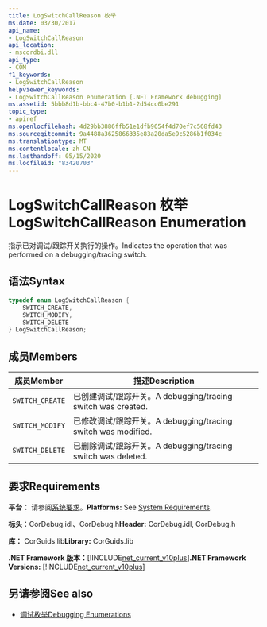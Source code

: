```yaml
---
title: LogSwitchCallReason 枚举
ms.date: 03/30/2017
api_name:
- LogSwitchCallReason
api_location:
- mscordbi.dll
api_type:
- COM
f1_keywords:
- LogSwitchCallReason
helpviewer_keywords:
- LogSwitchCallReason enumeration [.NET Framework debugging]
ms.assetid: 5bbb8d1b-bbc4-47b0-b1b1-2d54cc0be291
topic_type:
- apiref
ms.openlocfilehash: 4d29bb3886ffb51e1dfb9654f4d70ef7c568fd43
ms.sourcegitcommit: 9a4488a3625866335e83a20da5e9c5286b1f034c
ms.translationtype: MT
ms.contentlocale: zh-CN
ms.lasthandoff: 05/15/2020
ms.locfileid: "83420703"
---
```

# <a name="logswitchcallreason-enumeration"></a><span data-ttu-id="fe918-102">LogSwitchCallReason 枚举</span><span class="sxs-lookup"><span data-stu-id="fe918-102">LogSwitchCallReason Enumeration</span></span>
<span data-ttu-id="fe918-103">指示已对调试/跟踪开关执行的操作。</span><span class="sxs-lookup"><span data-stu-id="fe918-103">Indicates the operation that was performed on a debugging/tracing switch.</span></span>  
  
## <a name="syntax"></a><span data-ttu-id="fe918-104">语法</span><span class="sxs-lookup"><span data-stu-id="fe918-104">Syntax</span></span>  
  
```cpp  
typedef enum LogSwitchCallReason {  
    SWITCH_CREATE,  
    SWITCH_MODIFY,  
    SWITCH_DELETE  
} LogSwitchCallReason;  
```  
  
## <a name="members"></a><span data-ttu-id="fe918-105">成员</span><span class="sxs-lookup"><span data-stu-id="fe918-105">Members</span></span>  
  
|<span data-ttu-id="fe918-106">成员</span><span class="sxs-lookup"><span data-stu-id="fe918-106">Member</span></span>|<span data-ttu-id="fe918-107">描述</span><span class="sxs-lookup"><span data-stu-id="fe918-107">Description</span></span>|  
|------------|-----------------|  
|`SWITCH_CREATE`|<span data-ttu-id="fe918-108">已创建调试/跟踪开关。</span><span class="sxs-lookup"><span data-stu-id="fe918-108">A debugging/tracing switch was created.</span></span>|  
|`SWITCH_MODIFY`|<span data-ttu-id="fe918-109">已修改调试/跟踪开关。</span><span class="sxs-lookup"><span data-stu-id="fe918-109">A debugging/tracing switch was modified.</span></span>|  
|`SWITCH_DELETE`|<span data-ttu-id="fe918-110">已删除调试/跟踪开关。</span><span class="sxs-lookup"><span data-stu-id="fe918-110">A debugging/tracing switch was deleted.</span></span>|  
  
## <a name="requirements"></a><span data-ttu-id="fe918-111">要求</span><span class="sxs-lookup"><span data-stu-id="fe918-111">Requirements</span></span>  
 <span data-ttu-id="fe918-112">**平台：** 请参阅[系统要求](../../get-started/system-requirements.md)。</span><span class="sxs-lookup"><span data-stu-id="fe918-112">**Platforms:** See [System Requirements](../../get-started/system-requirements.md).</span></span>  
  
 <span data-ttu-id="fe918-113">**标头**：CorDebug.idl、CorDebug.h</span><span class="sxs-lookup"><span data-stu-id="fe918-113">**Header:** CorDebug.idl, CorDebug.h</span></span>  
  
 <span data-ttu-id="fe918-114">**库：** CorGuids.lib</span><span class="sxs-lookup"><span data-stu-id="fe918-114">**Library:** CorGuids.lib</span></span>  
  
 <span data-ttu-id="fe918-115">**.NET Framework 版本：**[!INCLUDE[net_current_v10plus](../../../../includes/net-current-v10plus-md.md)]</span><span class="sxs-lookup"><span data-stu-id="fe918-115">**.NET Framework Versions:** [!INCLUDE[net_current_v10plus](../../../../includes/net-current-v10plus-md.md)]</span></span>  
  
## <a name="see-also"></a><span data-ttu-id="fe918-116">另请参阅</span><span class="sxs-lookup"><span data-stu-id="fe918-116">See also</span></span>

- [<span data-ttu-id="fe918-117">调试枚举</span><span class="sxs-lookup"><span data-stu-id="fe918-117">Debugging Enumerations</span></span>](debugging-enumerations.md)
